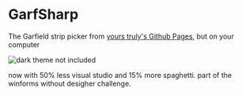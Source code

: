 # GarfSharp
The Garfield strip picker from [yours truly's Github Pages](http://wily-coyote.github.io/), but on your computer

![dark theme not included](https://github.com/wily-coyote/garfsharp/raw/master/imagen/garfield.png)

now with 50% less visual studio and 15% more spaghetti. part of the winforms without desigher challenge.
